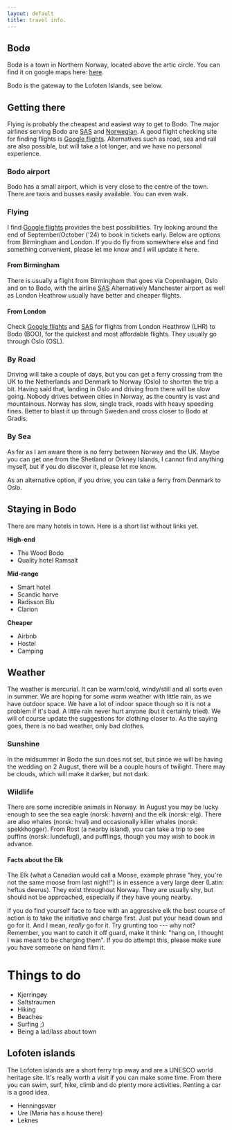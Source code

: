 ```yaml
---
layout: default
title: travel info.
---
```


## Bodø
Bodø is a town in Northern Norway, located above the artic circle. You can find it on google maps here: <a href="https://maps.app.goo.gl/4MSZEpyszJbVNWuM8"> here</a>.

Bodo is the gateway to the Lofoten Islands, see below.

## Getting there
Flying is probably the cheapest and easiest way to get to Bodo.
The major airlines serving Bodo are [SAS](https://www.flysas.com/) and [Norwegian](https://www.norwegian.com/uk/). A good flight checking site for finding flights is [Google flights](https://www.google.com/travel/flights). 
Alternatives such as road, sea and rail are also possible, but will take a lot longer, and we have no personal experience.

### Bodo airport
Bodo has a small airport, which is very close to the centre of the town. There are taxis and busses easily available. You can even walk.

### Flying
I find [Google flights](https://www.google.com/travel/flights) provides the best possibilities. Try looking around the end of September/October ('24) to book in tickets early. Below are options from Birmingham and London. If you do fly from somewhere else and find something convenient, please let me know and I will update it here.

#### From Birmingham
There is usually a flight from Birmingham that goes via Copenhagen, Oslo and on to Bodo, with the airline [SAS](https://www.flysas.com/)
Alternatively Manchester airport as well as London Heathrow usually have better and cheaper flights.

#### From London
Check [Google flights](https://www.google.com/travel/flights) and [SAS](https://www.flysas.com/) for flights from London Heathrow (LHR) to Bodo (BOO), for the quickest and most affordable flights. They usually go through Oslo (OSL).

### By Road
Driving will take a couple of days, but you can get a ferry crossing from the UK to the Netherlands and Denmark to Norway (Oslo) to shorten the trip a bit. Having said that, landing in Oslo and driving from there will be slow going. Nobody drives between cities in Norway, as the country is vast and mountainous. Norway has slow, single track, roads with heavy speeding fines. Better to blast it up through Sweden and cross closer to Bodo at Gradis.

### By Sea
As far as I am aware there is no ferry between Norway and the UK. Maybe you can get one from the Shetland or Orkney Islands, I cannot find anything myself, but if you do discover it, please let me know.

As an alternative option, if you drive, you can take a ferry from Denmark to Oslo.

## Staying in Bodo
There are many hotels in town. Here is a short list without links yet.

**High-end**
- The Wood Bodo
- Quality hotel Ramsalt

**Mid-range**
- Smart hotel
- Scandic harve 
- Radisson Blu
- Clarion

**Cheaper**
- Airbnb
- Hostel
- Camping

## Weather
The weather is mercurial. It can be warm/cold, windy/still and all sorts even in summer. We are hoping for some warm weather with little rain, as we have outdoor space. We have a lot of indoor space though so it is not a problem if it's bad. A little rain never hurt anyone (but it certainly tried).
We will of course update the suggestions for clothing closer to. As the saying goes, there is no bad weather, only bad clothes.

### Sunshine
In the midsummer in Bodo the sun does not set, but since we will be having the wedding on 2 August, there will be a couple hours of twilight. There may be clouds, which will make it darker, but not dark.

### Wildlife
There are some incredible animals in Norway. In August you may be lucky enough to see the sea eagle (norsk: havørn) and the elk (norsk: elg). There are also whales (norsk: hval) and occasionally killer whales (norsk: spekkhogger). From Rost (a nearby island), you can take a trip to see puffins (norsk: lundefugl), and pufflings, though you may wish to book in advance.

#### Facts about the Elk
The Elk (what a Canadian would call a Moose, example phrase "hey, you're not the same moose from last night!") is in essence a very large deer (Latin: heftus deerus). They exist throughout Norway. They are usually shy, but should not be approached, especially if they have young nearby.

If you do find yourself face to face with an aggressive elk the best course of action is to take the initiative and charge first. Just put your head down and go for it.  And I mean, _really_ go for it. Try grunting too --- why not? Remember, you want to catch it off guard, make it think: "hang on, I thought I was meant to be charging them". If you do attempt this, please make sure you have someone on hand film it.

# Things to do
- Kjerringøy
- Saltstraumen
- Hiking
- Beaches
- Surfing ;)
- Being a lad/lass about town

## Lofoten islands
The Lofoten islands are a short ferry trip away and are a UNESCO world heritage site. It's really worth a visit if you can make some time. From there you can swim, surf, hike, climb and do plenty more activities. Renting a car is a good idea.
- Henningsvær
- Ure (Maria has a house there)
- Leknes

